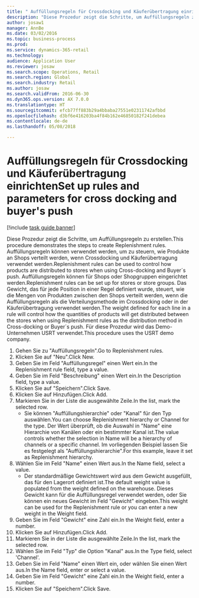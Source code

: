 ```yaml
--- 
title: " Auffüllungsregeln für Crossdocking und Käuferübertragung einrichten"
description: "Diese Prozedur zeigt die Schritte, um Auffüllungsregeln zu erstellen."
author: josaw1
manager: AnnBe
ms.date: 03/02/2016
ms.topic: business-process
ms.prod: 
ms.service: dynamics-365-retail
ms.technology: 
audience: Application User
ms.reviewer: josaw
ms.search.scope: Operations, Retail
ms.search.region: Global
ms.search.industry: Retail
ms.author: josaw
ms.search.validFrom: 2016-06-30
ms.dyn365.ops.version: AX 7.0.0
ms.translationtype: HT
ms.sourcegitcommit: efcb77ff883b29a4bbaba27551e02311742afbbd
ms.openlocfilehash: d3bf6e416203ba4f84b162e46850182f241debea
ms.contentlocale: de-de
ms.lasthandoff: 05/08/2018

---
```

# <a name="set-up-rules-and-parameters-for-cross-docking-and-buyers-push"></a><span data-ttu-id="318da-103"> Auffüllungsregeln für Crossdocking und Käuferübertragung einrichten</span><span class="sxs-lookup"><span data-stu-id="318da-103">Set up rules and parameters for cross docking and buyer's push</span></span>

[!include [task guide banner](../includes/task-guide-banner.md)]

<span data-ttu-id="318da-104">Diese Prozedur zeigt die Schritte, um Auffüllungsregeln zu erstellen.</span><span class="sxs-lookup"><span data-stu-id="318da-104">This procedure demonstrates the steps to create Replenishment rules.</span></span> <span data-ttu-id="318da-105">Auffüllungsregeln können verwendet werden, um zu steuern, wie Produkte an Shops verteilt werden, wenn Crossdocking und Käuferübertragung verwendet werden.</span><span class="sxs-lookup"><span data-stu-id="318da-105">Replenishment rules can be used to control how products are distributed to stores when using Cross-docking and Buyer´s push.</span></span> <span data-ttu-id="318da-106">Auffüllungsregeln können für Shops oder Shopgruppen eingerichtet werden.</span><span class="sxs-lookup"><span data-stu-id="318da-106">Replenishment rules can be set up for stores or store groups.</span></span> <span data-ttu-id="318da-107">Das Gewicht, das für jede Position in einer Regel definiert wurde, steuert, wie die Mengen von Produkten zwischen den Shops verteilt werden, wenn die Auffüllungsregeln als die Verteilungsmethode im Crossdocking oder in der Käuferübertragung verwendet werden.</span><span class="sxs-lookup"><span data-stu-id="318da-107">The weight defined for each line in a rule will control how the quantities of products will get distributed between the stores when using Replenishment rules as the distribution method in Cross-docking or Buyer´s push.</span></span> <span data-ttu-id="318da-108">Für diese Prozedur wird das Demo-Unternehmen USRT verwendet.</span><span class="sxs-lookup"><span data-stu-id="318da-108">This procedure uses the USRT demo company.</span></span>

1. <span data-ttu-id="318da-109">Gehen Sie zu "Auffüllungsregeln".</span><span class="sxs-lookup"><span data-stu-id="318da-109">Go to Replenishment rules.</span></span>
2. <span data-ttu-id="318da-110">Klicken Sie auf "Neu".</span><span class="sxs-lookup"><span data-stu-id="318da-110">Click New.</span></span>
3. <span data-ttu-id="318da-111">Geben Sie im Feld "Auffüllungsregel" einen Wert ein.</span><span class="sxs-lookup"><span data-stu-id="318da-111">In the Replenishment rule field, type a value.</span></span>
4. <span data-ttu-id="318da-112">Geben Sie im Feld "Beschreibung" einen Wert ein.</span><span class="sxs-lookup"><span data-stu-id="318da-112">In the Description field, type a value.</span></span>
5. <span data-ttu-id="318da-113">Klicken Sie auf "Speichern".</span><span class="sxs-lookup"><span data-stu-id="318da-113">Click Save.</span></span>
6. <span data-ttu-id="318da-114">Klicken Sie auf Hinzufügen.</span><span class="sxs-lookup"><span data-stu-id="318da-114">Click Add.</span></span>
7. <span data-ttu-id="318da-115">Markieren Sie in der Liste die ausgewählte Zeile.</span><span class="sxs-lookup"><span data-stu-id="318da-115">In the list, mark the selected row.</span></span>
    * <span data-ttu-id="318da-116">Sie können "Auffüllungshierarchie" oder "Kanal" für den Typ auswählen.</span><span class="sxs-lookup"><span data-stu-id="318da-116">You can choose Replenishment hierarchy or Channel for the type.</span></span> <span data-ttu-id="318da-117">Der Wert überprüft, ob die Auswahl in "Name" eine Hierarchie von Kanälen oder ein bestimmter Kanal ist.</span><span class="sxs-lookup"><span data-stu-id="318da-117">The value controls whether the selection in Name will be a hierarchy of channels or a specific channel.</span></span>  <span data-ttu-id="318da-118">Im vorliegenden Beispiel lassen Sie es festgelegt als "Auffüllungshierarchie".</span><span class="sxs-lookup"><span data-stu-id="318da-118">For this example, leave it set as Replenishment hierarchy.</span></span>  
8. <span data-ttu-id="318da-119">Wählen Sie im Feld "Name" einen Wert aus.</span><span class="sxs-lookup"><span data-stu-id="318da-119">In the Name field, select a value.</span></span>
    * <span data-ttu-id="318da-120">Der standardmäßige Gewichtswert wird aus dem Gewicht ausgefüllt, das für den Lagerort definiert ist.</span><span class="sxs-lookup"><span data-stu-id="318da-120">The default weight value is populated from the weight defined on the warehouse.</span></span>  <span data-ttu-id="318da-121">Dieses Gewicht kann für die Auffüllungsregel verwendet werden, oder Sie können ein neues Gewicht im Feld "Gewicht" eingeben.</span><span class="sxs-lookup"><span data-stu-id="318da-121">This weight can be used for the Replenishment rule or you can enter a new weight in the Weight field.</span></span>  
9. <span data-ttu-id="318da-122">Geben Sie im Feld "Gewicht" eine Zahl ein.</span><span class="sxs-lookup"><span data-stu-id="318da-122">In the Weight field, enter a number.</span></span>
10. <span data-ttu-id="318da-123">Klicken Sie auf Hinzufügen.</span><span class="sxs-lookup"><span data-stu-id="318da-123">Click Add.</span></span>
11. <span data-ttu-id="318da-124">Markieren Sie in der Liste die ausgewählte Zeile.</span><span class="sxs-lookup"><span data-stu-id="318da-124">In the list, mark the selected row.</span></span>
12. <span data-ttu-id="318da-125">Wählen Sie im Feld "Typ" die Option "Kanal" aus.</span><span class="sxs-lookup"><span data-stu-id="318da-125">In the Type field, select 'Channel'.</span></span>
13. <span data-ttu-id="318da-126">Geben Sie im Feld "Name" einen Wert ein, oder wählen Sie einen Wert aus.</span><span class="sxs-lookup"><span data-stu-id="318da-126">In the Name field, enter or select a value.</span></span>
14. <span data-ttu-id="318da-127">Geben Sie im Feld "Gewicht" eine Zahl ein.</span><span class="sxs-lookup"><span data-stu-id="318da-127">In the Weight field, enter a number.</span></span>
15. <span data-ttu-id="318da-128">Klicken Sie auf "Speichern".</span><span class="sxs-lookup"><span data-stu-id="318da-128">Click Save.</span></span>


